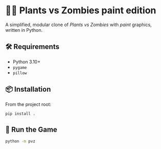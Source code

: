 # 🌻🧟‍ Plants vs Zombies paint edition

A simplified, modular clone of *Plants vs Zombies* with *paint* graphics, written in Python.

## 🛠 Requirements

- Python 3.10+
- `pygame`
- `pillow`

## 📦 Installation
From the project root:
```bash
pip install .
```

## 🚀 Run the Game
```bash
python -m pvz
```